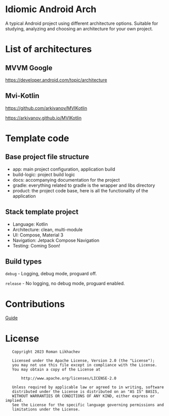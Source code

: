 Idiomic Android Arch
====================

A typical Android project using different architecture options. Suitable for studying, analyzing and
choosing an architecture for your own project.

# List of architectures

## MVVM Google

https://developer.android.com/topic/architecture

## Mvi-Kotlin

https://github.com/arkivanov/MVIKotlin

https://arkivanov.github.io/MVIKotlin

# Template code

## Base project file structure

- app: main project configuration, application build
- build-logic: project build logic
- docs: accompanying documentation for the project
- gradle: everything related to gradle is the wrapper and libs directory
- product: the project code base, here is all the functionality of the application

## Stack template project

* Language: Kotlin
* Architecture: clean, multi-module
* UI: Compose, Material 3
* Navigation: Jetpack Compose Navigation
* Testing: Coming Soon!

## Build types

`debug` - Logging, debug mode, proguard off.

`release` - No logging, no debug mode, proguard enabled.

# Contributions

[Guide](docs/CONTRIBUTION.md)

# License

```
   Copyright 2023 Roman Likhachev

   Licensed under the Apache License, Version 2.0 (the "License");
   you may not use this file except in compliance with the License.
   You may obtain a copy of the License at

       http://www.apache.org/licenses/LICENSE-2.0

   Unless required by applicable law or agreed to in writing, software
   distributed under the License is distributed on an "AS IS" BASIS,
   WITHOUT WARRANTIES OR CONDITIONS OF ANY KIND, either express or implied.
   See the License for the specific language governing permissions and
   limitations under the License.
```
